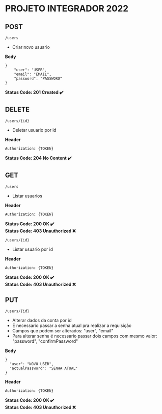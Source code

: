 # PROJETO INTEGRADOR 2022

## POST
`/users`  <br/>
- Criar novo usuario

**Body**
```
}
	"user": "USER",
	"email": "EMAIL",
	"password": "PASSWORD"
}
```
**Status Code: 201 Created ✔️**
## DELETE
`/users/{id}`  <br/>
- Deletar usuario por id

**Header**
```
Authorization: {TOKEN}
```
**Status Code: 204 No Content ✔️**

## GET
`/users`  <br/>
- Listar usuarios

**Header**
```
Authorization: {TOKEN}
```
**Status Code: 200 OK ✔️**<br/>
**Status Code: 403 Unauthorized ❌**

`/users/{id}`  <br/>
- Listar usuario por id

**Header**
```
Authorization: {TOKEN}
```
**Status Code: 200 OK ✔️**<br/>
**Status Code: 403 Unauthorized ❌**

## PUT
`/users/{id}`  <br/>
- Alterar dados da conta por id
- É necessario passar a senha atual pra realizar a requisição
- Campos que podem ser alterados: "user", "email"
- Para alterar senha é necessario passar dois campos com mesmo valor: "password", "confirmPassword"

**Body**
```
}
  "user": "NOVO USER",
  "actualPassword": "SENHA ATUAL"
}
```
**Header**
```
Authorization: {TOKEN}
```
**Status Code: 200 OK ✔️**<br/>
**Status Code: 403 Unauthorized ❌**



